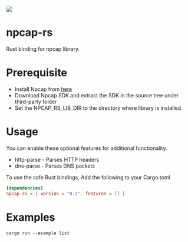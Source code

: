 ![](https://gitlab.subcom.tech/subcom/npcap-rs/badges/main/pipeline.svg)

# npcap-rs

Rust binding for npcap library. 

# Prerequisite

- Install Npcap from [here](https://npcap.com/#download)
- Download Npcap SDK and extract the SDK in the source tree under third-party folder
- Set the NPCAP_RS_LIB_DIR to the directory where library is installed.

# Usage

You can enable these optional features for additional functionality.
- http-parse - Parses HTTP headers
- dns-parse - Parses DNS packets 

To use the safe Rust bindings, Add the following to your Cargo.toml

```toml
[dependencies]
npcap-rs = { version = "0.1", features = [] }
```

# Examples

```
cargo run --example list
```
